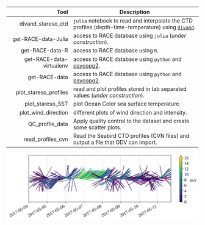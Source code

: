 
| Tool                | Description   |
|--------------------:|--------|
| divand_stareso_ctd  | `julia` notebook to read and interpolate the CTD profiles (depth-time-temperature) using [`divand`](https://github.com/gher-ulg/divand.jl). |               
| get-RACE-data-Julia | access to RACE database using `julia` (*under construction*). |
| get-RACE-data-R | access to RACE database using `R`.      |
| get-RACE-data-virtualenv | access to RACE database using `python` and [psycopg2](https://wiki.postgresql.org/wiki/Psycopg2).    |  
| get-RACE-data | access to RACE database using `python` and [psycopg2](https://wiki.postgresql.org/wiki/Psycopg2).      |
| plot_stareso_profiles | read and plot profiles stored in tab separated values (*under construction*).     |
| plot_stareso_SST | plot Ocean Color sea surface temperature.     |
| plot_wind_direction | different plots of wind direction and intensity.     |
| QC_profile_data | Apply quality control to the dataset and create some scatter plots.     |
| read_profiles_cvn | Read the Seabird CTD profiles (CVN files) and output a file that ODV can import. |

 <img src="../figures/winddirection20170511.png" style="width:300">
